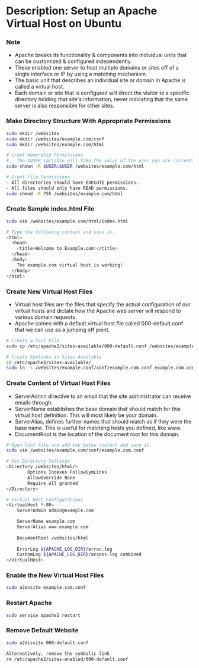# Description: Setup an Apache Virtual Host on Ubuntu

### Note
- Apache breaks its functionality & components into individual units that can be customized & configured independently.
- These enabled one server to host multiple domains or sites off of a single interface or IP by using a matching 
  mechanism. 
- The basic unit that describes an individual site or domain in Apache is called a virtual host.
- Each domain or site that is configured will direct the visitor to a specific directory holding that site's 
  information, never indicating that the same server is also responsible for other sites.

### Make Directory Structure With Appropriate Permissions
```bash
sudo mkdir /websites
sudo mkdir /websites/example.com/conf
sudo mkdir /websites/example.com/html

# Grant Ownership Permissions
# - The $USER variable will take the value of the user you are currently logged in as.
sudo chown -R $USER:$USER /websites/example.com/html

# Grant File Permissions
- All directories should have EXECUTE permissions.
- All files should only have READ permissions. 
sudo chmod -R 755 /websites/example.com/html
```

### Create Sample index.html File
```bash
sudo vim /websites/example.com/html/index.html

# Type the following content and save it.
<html>
  <head>
    <title>Welcome to Example.com!</title>
  </head>
  <body>
    The example.com virtual host is working!
  </body>
</html>
```

### Create New Virtual Host Files
- Virtual host files are the files that specify the actual configuration of our virtual hosts and dictate how the Apache web server will respond to various domain requests.
- Apache comes with a default virtual host file called 000-default.conf that we can use as a jumping off point. 
```bash
# Create a Conf File
sudo cp /etc/apache2/sites-available/000-default.conf /websites/example.com/conf/example.com.conf

# Create Symlinks in Sites Available
cd /etc/apache2/sites-available/
sudo ln -s /websites/example.conf/conf/example.com.conf example.com.conf
```

### Create Content of Virtual Host Files
- ServerAdmin directive to an email that the site administrator can receive emails through.
- ServerName establishes the base domain that should match for this virtual host definition. This will most likely be 
  your domain. 
- ServerAlias, defines further names that should match as if they were the base name. This is useful for matching hosts 
  you defined, like www.
- DocumentRoot is the location of the document root for this domain.

```bash
# Open Conf file and add the below content and save it. 
sudo vim /websites/example.com/conf/example.com.conf

# Set Directory Settings
<Directory /websites/html/>
        Options Indexes FollowSymLinks
        AllowOverride None
        Require all granted
</Directory>

# Virtual Host Configurations
<VirtualHost *:80>
    ServerAdmin admin@example.com

    ServerName example.com
    ServerAlias www.example.com
    
    DocumentRoot /websites/html
    
    ErrorLog ${APACHE_LOG_DIR}/error.log
    CustomLog ${APACHE_LOG_DIR}/access.log combined
</VirtualHost>
```

### Enable the New Virtual Host Files
```bash
sudo a2ensite example.com.conf
```

### Restart Apache
```bash
sudo service apache2 restart
```

### Remove Default Website
```bash
sudo a2dissite 000-default.conf

Alternatively, remove the symbolic link
rm /etc/apache2/sites-enabled/000-default.conf
```
